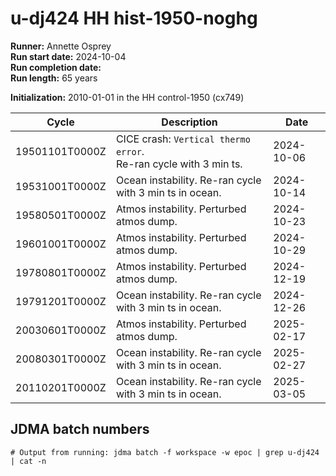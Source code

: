 # u-dj424 HH hist-1950-noghg

**Runner:** Annette Osprey  
**Run start date:** 2024-10-04   
**Run completion date:**   
**Run length:** 65 years   

**Initialization:** 2010-01-01 in the HH control-1950 (cx749)  

| Cycle | Description | Date |
| --- | --- | --- |
| 19501101T0000Z | CICE crash: `Vertical thermo error`.<br>Re-ran cycle with 3 min ts. | 2024-10-06 | 
| 19531001T0000Z | Ocean instability. Re-ran cycle with 3 min ts in ocean. | 2024-10-14 |
| 19580501T0000Z | Atmos instability. Perturbed atmos dump. | 2024-10-23 |
| 19601001T0000Z | Atmos instability. Perturbed atmos dump. | 2024-10-29 |
| 19780801T0000Z | Atmos instability. Perturbed atmos dump. | 2024-12-19 |
| 19791201T0000Z | Ocean instability. Re-ran cycle with 3 min ts in ocean. | 2024-12-26 |
| 20030601T0000Z | Atmos instability. Perturbed atmos dump. | 2025-02-17 | 
| 20080301T0000Z | Ocean instability. Re-ran cycle with 3 min ts in ocean. | 2025-02-27 |
| 20110201T0000Z | Ocean instability. Re-ran cycle with 3 min ts in ocean. | 2025-03-05 |

## JDMA batch numbers
```
# Output from running: jdma batch -f workspace -w epoc | grep u-dj424 | cat -n

```
